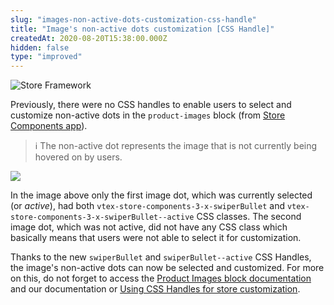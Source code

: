 ```yaml
---
slug: "images-non-active-dots-customization-css-handle"
title: "Image's non-active dots customization [CSS Handle]"
createdAt: 2020-08-20T15:38:00.000Z
hidden: false
type: "improved"
---
```


![Store Framework](https://cdn.jsdelivr.net/gh/vtexdocs/dev-portal-content@main/images/images-non-active-dots-customization-css-handle-0.png)

Previously, there were no CSS handles to enable users to select and customize non-active dots in the `product-images` block (from [Store Components app](https://developers.vtex.com/docs/apps/vtex.store-components/)).

> ℹ️ The non-active dot represents the image that is not currently being hovered on by users.

![](https://cdn.jsdelivr.net/gh/vtexdocs/dev-portal-content@main/images/images-non-active-dots-customization-css-handle-1.png)

In the image above only the first image dot, which was currently selected (or _active_), had both `vtex-store-components-3-x-swiperBullet` and `vtex-store-components-3-x-swiperBullet--active` CSS classes. The second image dot, which was not active, did not have any CSS class which basically means that users were not able to select it for customization.

Thanks to the new `swiperBullet` and `swiperBullet--active` CSS Handles, the image's non-active dots can now be selected and customized. For more on this, do not forget to access the [Product Images block documentation](https://developers.vtex.com/docs/apps/vtex.store-components/ProductImages/) and our documentation or [Using CSS Handles for store customization](https://developers.vtex.com/docs/guides/vtex-io-documentation-using-css-handles-for-store-customization).
